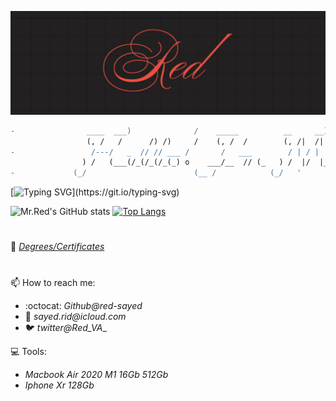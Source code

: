 <img src="https://github.com/red-sayed/red-sayed/blob/main/Red_logo_cal.png?raw=true" style="object-fit:contain;
            width:auto;
            height:auto;">
            
```diff
-                ____  ___)              /    _____          __     __)         _____                          -
                 (, /   /      /) /)     /    (, /  /        (, /|  /|          (, /   )      /)
-                 /---/   _  // // ___ /       /   ___        / | / |  __        /__ /  _  _(/                 -
                ) /   (___(/_(/_(/_(_) o    ___/__  // (_   ) /  |/  |_/ (_ o  ) /   \__(/_(_(_             
-             (_/                        (__ /            (_/   '            (_/                               -
```

[![Typing SVG](https://readme-typing-svg.herokuapp.com?font=JetBrains+Mono&color=%23FF3F36&lines=Building+your+future.;Let's+securize+this+world!;Let's+continue+learning!;Let’s+get+after+it+relentlessly!)](https://git.io/typing-svg)

![Mr.Red's GitHub stats](https://github-readme-stats.vercel.app/api?username=red-sayed&show_icons=true&theme=dark&border_color=ffbc00&icon_color=ff3f36&count_private=true) [![Top Langs](https://github-readme-stats.vercel.app/api/top-langs/?username=red-sayed&layout=compact&theme=dark&border_color=ffbc00&icon_color=ff3f36)](https://github.com/anuraghazra/github-readme-stats)
#
📑 [_Degrees/Certificates_](https://github.com/red-sayed/Successes)

#
📫 How to reach me:

* :octocat: _Github@red-sayed_
* 📧 _sayed.rid@icloud.com_
* 🐦 _twitter@Red_VA__

💻 Tools:
* _Macbook Air 2020 M1 16Gb 512Gb_
* _Iphone Xr 128Gb_
